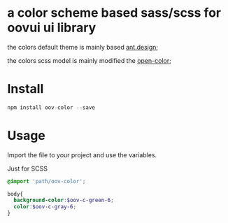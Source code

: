 # a color scheme based sass/scss for oovui ui library


the colors default theme is mainly based [ant.design](https://ant.design/docs/spec/colors#Color-application);

the colors scss model is mainly modified the [open-color](https://github.com/yeun/open-color);


# Install
```js
npm install oov-color --save
```

# Usage

Import the file to your project and use the variables.

Just for SCSS

```scss
@import 'path/oov-color';

body{
  background-color:$oov-c-green-6;
  color:$oov-c-gray-6;
}

```